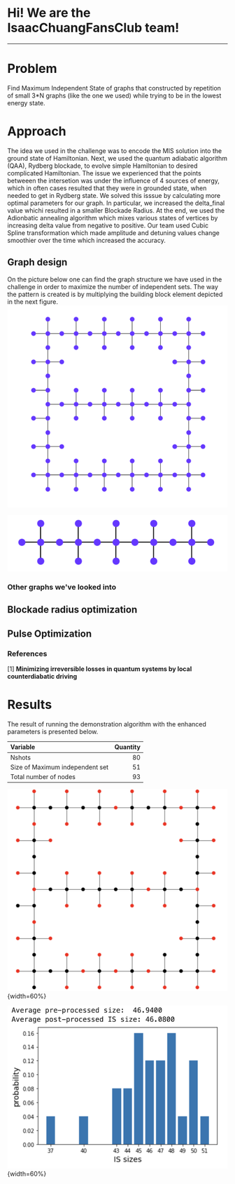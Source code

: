 # Hi! We are the IsaacChuangFansClub team!

---

# Problem

Find Maximum Independent State of graphs that constructed by repetition of small 3*N graphs (like the one we used) while trying to be in the lowest energy state.

# Approach 

The idea we used in the challenge was to encode the MIS solution into the ground state of Hamiltonian. Next, we used the quantum adiabatic algorithm (QAA), Rydberg blockade, to evolve simple Hamiltonian to desired complicated Hamiltonian. The issue we experienced that the points betweeen the intersetion was under the influence of 4 sources of energy, which in often cases resulted that they were in grounded state, when needed to get in Rydberg state. We solved this isssue by calculating more optimal parameters for our graph. In particular, we increased the delta_final value whichi resulted in a smaller Blockade Radius. At the end, we used the Adionbatic annealing algorithm which mixes various states of vertices by increasing delta value from negative to positive. Our team used Cubic Spline transformation which made amplitude and detuning values change smoothier over the time which increased the accuracy.

## Graph design
On the picture below one can find the graph structure we have used in the challenge in order to maximize the number of independent sets. The way the pattern is created is by multiplying the building block element depicted in the next figure. 
![Graph structure](./assests/graph.png)

![Building block element](./assests/element.png)

### Other graphs we've looked into

## Blockade radius optimization

## Pulse Optimization

### References

[1] **Minimizing irreversible losses in quantum systems by local counterdiabatic driving**

# Results
The result of running the demonstration algorithm with the enhanced parameters is presented below.

|Variable|Quantity|
|:----|----:|
|Nshots|80|
|Size of Maximum independent set|51|
|Total number of nodes|93|


![Graph result](./assests/result.png){width=60%}

![Graph shots analysis](./assests/analysis.png){width=60%}
